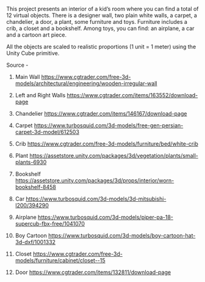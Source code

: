 This project presents an interior of a kid’s room where you can find a total of 12 virtual objects. There is a designer wall, two plain white walls, a carpet, a chandelier, a door, a plant, some furniture and toys. Furniture includes a crib, a closet and a bookshelf. Among toys, you can find: an airplane, a car and a cartoon art piece. 

All the objects are scaled to realistic proportions (1 unit = 1 meter) using the Unity Cube primitive.

Source -

1.	Main Wall
https://www.cgtrader.com/free-3d-models/architectural/engineering/wooden-irregular-wall

2.	Left and Right Walls
https://www.cgtrader.com/items/163552/download-page

3.	Chandelier
https://www.cgtrader.com/items/146167/download-page

4.	Carpet
https://www.turbosquid.com/3d-models/free-gen-persian-carpet-3d-model/612503

5.	Crib
https://www.cgtrader.com/free-3d-models/furniture/bed/white-crib

6.	Plant
https://assetstore.unity.com/packages/3d/vegetation/plants/small-plants-6930

7.	Bookshelf
https://assetstore.unity.com/packages/3d/props/interior/worn-bookshelf-8458

8.	Car
https://www.turbosquid.com/3d-models/3d-mitsubishi-l200/394290

9.	Airplane
https://www.turbosquid.com/3d-models/piper-pa-18-supercub-fbx-free/1041070

10.	Boy Cartoon
https://www.turbosquid.com/3d-models/boy-cartoon-hat-3d-dxf/1001332

11.	Closet
https://www.cgtrader.com/free-3d-models/furniture/cabinet/closet--15

12.	Door
https://www.cgtrader.com/items/132811/download-page
